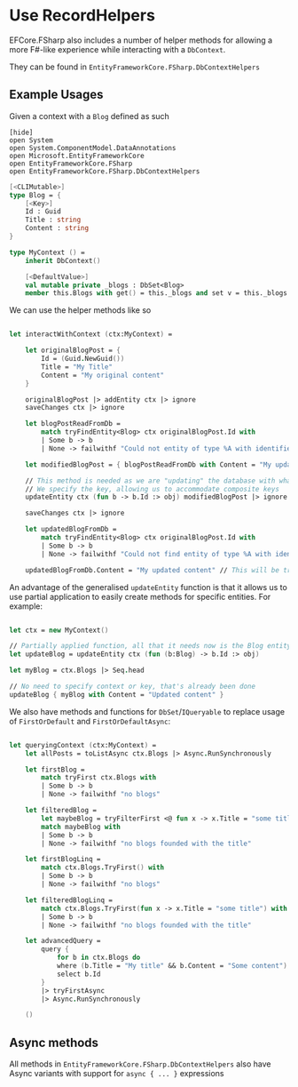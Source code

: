 # Use RecordHelpers

EFCore.FSharp also includes a number of helper methods for allowing a more F#-like experience while interacting with a `DbContext`.

They can be found in `EntityFrameworkCore.FSharp.DbContextHelpers`

## Example Usages

Given a context with a `Blog` defined as such

    [hide]
    open System
    open System.ComponentModel.DataAnnotations
    open Microsoft.EntityFrameworkCore
    open EntityFrameworkCore.FSharp
    open EntityFrameworkCore.FSharp.DbContextHelpers

```fsharp
[<CLIMutable>]
type Blog = {
    [<Key>]
    Id : Guid
    Title : string
    Content : string
}

type MyContext () =
    inherit DbContext()

    [<DefaultValue>]
    val mutable private _blogs : DbSet<Blog>
    member this.Blogs with get() = this._blogs and set v = this._blogs <- v
```

We can use the helper methods like so

```fsharp

let interactWithContext (ctx:MyContext) =

    let originalBlogPost = {
        Id = (Guid.NewGuid())
        Title = "My Title"
        Content = "My original content"
    }

    originalBlogPost |> addEntity ctx |> ignore
    saveChanges ctx |> ignore

    let blogPostReadFromDb =
        match tryFindEntity<Blog> ctx originalBlogPost.Id with
        | Some b -> b
        | None -> failwithf "Could not entity of type %A with identifier %A" typeof<Blog> originalBlogPost.Id

    let modifiedBlogPost = { blogPostReadFromDb with Content = "My updated content" }

    // This method is needed as we are "updating" the database with what is technically a new object
    // We specify the key, allowing us to accommodate composite keys 
    updateEntity ctx (fun b -> b.Id :> obj) modifiedBlogPost |> ignore

    saveChanges ctx |> ignore

    let updatedBlogFromDb =
        match tryFindEntity<Blog> ctx originalBlogPost.Id with
        | Some b -> b
        | None -> failwithf "Could not find entity of type %A with identifier %A" typeof<Blog> originalBlogPost.Id

    updatedBlogFromDb.Content = "My updated content" // This will be true
```

An advantage of the generalised `updateEntity` function is that it allows us to use partial application to easily create methods for specific entities. For example:

```fsharp

let ctx = new MyContext()

// Partially applied function, all that it needs now is the Blog entity
let updateBlog = updateEntity ctx (fun (b:Blog) -> b.Id :> obj)

let myBlog = ctx.Blogs |> Seq.head

// No need to specify context or key, that's already been done
updateBlog { myBlog with Content = "Updated content" }

```

We also have methods and functions for `DbSet`/`IQueryable` to replace usage of `FirstOrDefault` and `FirstOrDefaultAsync`:


```fsharp

let queryingContext (ctx:MyContext) =
    let allPosts = toListAsync ctx.Blogs |> Async.RunSynchronously

    let firstBlog = 
        match tryFirst ctx.Blogs with
        | Some b -> b
        | None -> failwithf "no blogs"

    let filteredBlog = 
        let maybeBlog = tryFilterFirst <@ fun x -> x.Title = "some title" @> ctx.Blogs
        match maybeBlog with
        | Some b -> b
        | None -> failwithf "no blogs founded with the title"

    let firstBlogLinq = 
        match ctx.Blogs.TryFirst() with
        | Some b -> b
        | None -> failwithf "no blogs"

    let filteredBlogLinq = 
        match ctx.Blogs.TryFirst(fun x -> x.Title = "some title") with
        | Some b -> b
        | None -> failwithf "no blogs founded with the title"

    let advancedQuery =
        query {
            for b in ctx.Blogs do
            where (b.Title = "My title" && b.Content = "Some content")
            select b.Id
        }
        |> tryFirstAsync
        |> Async.RunSynchronously

    ()

```

## Async methods

All methods in `EntityFrameworkCore.FSharp.DbContextHelpers` also have Async variants with support for `async { ... }` expressions
